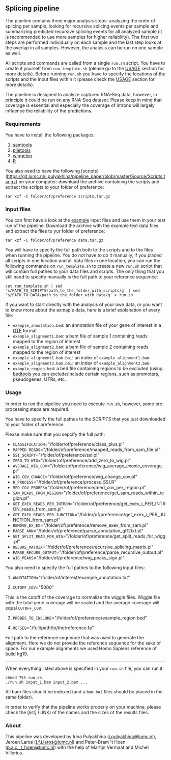 Splicing pipeline
--------------------------------------

The pipeline contains three major analysis steps: analyzing the order of
splicing per sample, looking for recursive splicing events per sample and
summarizing predicted recursive splicing events for all analyzed sample (it is
recommended to use more samples for higher reliability). The first two steps are
performed individually on each sample and the last step looks at the overlap
in all samples. However, the analysis can be run on one sample as well.

All scripts and commands are called from a single `run.sh` script. You have to
create it yourself from `run_template.sh` (please go to the [USAGE](https://github.com/pulyakhina/splicing_analysis_pipeline/blob/master/README.md#usage)
section for more details). Before running `run.sh` you have to specify the
locations of the scripts and the input files within it (please check the
[USAGE](https://github.com/pulyakhina/splicing_analysis_pipeline/blob/master/README.md#usage)
section for more details).

The pipeline is designed to analyze captured RNA-Seq data, however, in principle
it could be run on any RNA-Seq dataset. Please keep in mind that coverage is
essential and especially the coverage of introns will largely influence the
reliability of the predictions.

### Requirements

You have to install the following packages:

1. [samtools](http://samtools.sourceforge.net/)
2. [piletools](https://pypi.python.org/pypi/piletools)
3. [wiggelen](https://pypi.python.org/pypi/wiggelen)
4. [R](http://www.r-project.org/)

You also need to have the following [scripts] (https://git.lumc.nl/i.pulyakhina/pipeline_paper/blob/master/Source/Scripts.tar.gz)
on your computer: download the
archive containing the scripts and extract the scripts to your folder of
preference:

    tar xzf -C folder/of/preference scripts.tar.gz

### Input files

You can first have a look at the [example](LINK)
input files and use them in your test
run of the pipeline. Download the archive with the example text data files and
extract the files to yur folder of preference:

    tar xzf -C folder/of/preference data.tar.gz

You will have to specify the full path both to the scripts and to the files when
running the pipeline. You do not have to do it manually, if you placed all
scripts in one location and all data files in one location, you can run the
following commands on `run_template.sh` to create a new `run.sh` script that
will contain full pathes to your data files and scripts. The only thing that
you still need to specify manually is the full path to your reference sequence:

    cat run_template.sh | sed 's/PATH_TO_SCRIPTS/path_to_the_folder_with_scripts/g' | sed 's/PATH_TO_DATA/path_to_the_folder_with_data/g' > run.sh
    

If you want to start directly with the analysis of your own data, or you want to
know more about the exmaple data, here is a brief explanation of every file:

- `example_annotation.bed`: an annotation file of your gene of interest in a [GTF](http://www.ensembl.org/info/website/upload/gff.html) format
- `example_alignment1.bam`:  a bam file of sample 1 containing reads mapped to the region of interest
- `example_alignment2.bam`:  a bam file of sample 2 containing reads mapped to the region of interest
- `example_alignment1.bam.bai`: an index of `example_alignment1.bam`
- `example_alignment2.bam.bai`: an index of `example_alignment2.bam`
- `example_region.bed`: a bed file containing regions to be excluded (using [bedtools](http://bedtools.readthedocs.org/en/latest/)
you can exclude/include certain regions, such as promoters, pseudogenes, UTRs, etc.

### Usage

In order to run the pipeline you need to execute `run.sh`, however, some
pre-processing steps are required.

You have to specify the full pathes to the *SCRIPTS* that you just downloaded
to your folder of preference.

Please make sure that you sepcify the full path:

- `CLASSIFICATION`="/folder/of/preference/class_plus.pl"
- `MAPPED_READS`="/folder/of/preference/mapped_reads_from_sam_file.pl"
- `SSI_SCRIPT`="/folder/of/preference/ssi.pl"
- `ZERO_TO_WIG`="/folder/of/preference/add_zero_to_wig.pl"
- `AVERAGE_WIG_COV`="/folder/of/preference/wig_average_exonic_coverage.pl"
- `WIG_COV_CHANGE`="/folder/of/preference/wig_change_cov.pl"
- `R_PROCESS`="/folder/of/preference/process_SSI.R"
- `MED_COV_PROBES`="/folder/of/preference/med_cov_per_region.pl"
- `SAM_READS_FROM_REGION`="/folder/of/preference/get_sam_reads_within_region.pl"
- `GET_EXEX_READS_PER_INTRON`="/folder/of/preference/get_exex_i_PER_INTRON_reads_from_sam.pl"
- `GET_EXEX_READS_PER_JUNCTION`="/folder/of/preference/get_exex_i_PER_JUNCTION_from_sam.pl"
- `REMOVE_EX_EX`="/folder/of/preference/remove_exex_from_sam.pl" 
- `PARSE_ANN`="/folder/of/preference/parse_annotation_gtf2txt.pl"
- `GET_SPLIT_READ_FOR_WIG`="/folder/of/preference/get_split_reads_for_wigg.pl"
- `RECURS_MATRIX`="/folder/of/preference/recursive_splicing_matrix.pl"
- `PARSE_RECURS_OUTPUT`="/folder/of/preference/parse_recursive_output.pl"
- `WIG_PEAKS`="/folder/of/preference/wig_peaks_sign.pl"

You also need to specify the full pathes to the following input files:

1) `ANNOTATION`="/folder/of/interest/example_annotation.txt"

2) `CUTOFF_COV`="5000"

This is the cutoff of the coverage to normalize the wiggle files. Wiggle file
with the total gene coverage will be scaled and the average coverage will equal
`CUTOFF_COV`.

3) `PROBES_TO_INCLUDE`="/folder/of/preference/example_region.bed"

4) `REFSEQ`="/full/path/to/the/reference.fa"

Full path to the reference sequence that was used to generate the alignment.
Here we do not provide the reference sequence for the sake of space. For our
example alignments we used Homo Sapiens reference of build hg19.


--------------------------------------

When everything listed above is specified in your `run.sh` file, you can run
it.

    chmod 755 run.sh
    ./run.sh input_1.bam input_2.bam ...

All bam files should be indexed (and a `bam.bai` files should be placed in the
same folder).


In order to verify that the pipeline works properly on your machine, please
check the [list] (LINK)
of the names and the sizes of the results files.


### About

This pipeline was developed by Irina Pulyakhina (i.pulyakhina@lumc.nl), Jeroen
Laros (j.f.j.laros@lumc.nl) and Peter-Bram 't Hoen (p.a.c._t_hoen@lumc.nl) with
the help of Martijn Vermaat and Michel Villerius.


